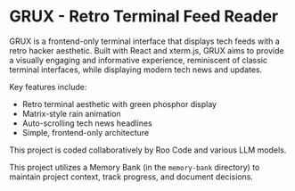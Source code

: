 # GRUX - Retro Terminal Feed Reader

GRUX is a frontend-only terminal interface that displays tech feeds with a retro hacker aesthetic. Built with React and xterm.js, GRUX aims to provide a visually engaging and informative experience, reminiscent of classic terminal interfaces, while displaying modern tech news and updates.

Key features include:
- Retro terminal aesthetic with green phosphor display
- Matrix-style rain animation
- Auto-scrolling tech news headlines
- Simple, frontend-only architecture

This project is coded collaboratively by Roo Code and various LLM models.

This project utilizes a Memory Bank (in the `memory-bank` directory) to maintain project context, track progress, and document decisions.